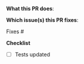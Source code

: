 <!--  Thanks for sending a pull request!  Before submitting:

1. Read our CONTRIBUTING.md guide
2. Rebase your PR if it gets out of sync with main
-->

**What this PR does**:

**Which issue(s) this PR fixes**:

Fixes #<issue number>

**Checklist**
- [ ] Tests updated
